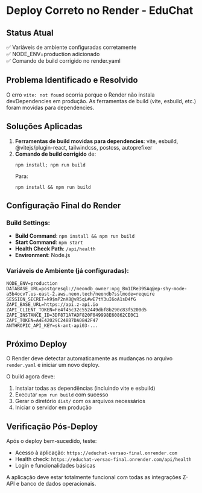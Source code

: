 # Deploy Correto no Render - EduChat

## Status Atual
✅ Variáveis de ambiente configuradas corretamente  
✅ NODE_ENV=production adicionado  
✅ Comando de build corrigido no render.yaml  

## Problema Identificado e Resolvido
O erro `vite: not found` ocorria porque o Render não instala devDependencies em produção. As ferramentas de build (vite, esbuild, etc.) foram movidas para dependencies.

## Soluções Aplicadas
1. **Ferramentas de build movidas para dependencies**: vite, esbuild, @vitejs/plugin-react, tailwindcss, postcss, autoprefixer
2. **Comando de build corrigido** de:
   ```
   npm install; npm run build
   ```
   Para:
   ```
   npm install && npm run build
   ```

## Configuração Final do Render

### Build Settings:
- **Build Command**: `npm install && npm run build`
- **Start Command**: `npm start`
- **Health Check Path**: `/api/health`
- **Environment**: Node.js

### Variáveis de Ambiente (já configuradas):
```
NODE_ENV=production
DATABASE_URL=postgresql://neondb_owner:npg_Bm1IRe39SAq@ep-shy-mode-a5b4ocv7.us-east-2.aws.neon.tech/neondb?sslmode=require
SESSION_SECRET=k9$mP2nX8@vR5qL#wE7tY3uI6oA1sD4fG
ZAPI_BASE_URL=https://api.z-api.io
ZAPI_CLIENT_TOKEN=Fe4f45c32c552449dbf8b290c83f5200d5
ZAPI_INSTANCE_ID=3DF871A7ADF820F049998E60862CE0C1
ZAPI_TOKEN=A4E42029C248B7DA0842F47
ANTHROPIC_API_KEY=sk-ant-api03-...
```

## Próximo Deploy
O Render deve detectar automaticamente as mudanças no arquivo `render.yaml` e iniciar um novo deploy. 

O build agora deve:
1. Instalar todas as dependências (incluindo vite e esbuild)
2. Executar `npm run build` com sucesso
3. Gerar o diretório `dist/` com os arquivos necessários
4. Iniciar o servidor em produção

## Verificação Pós-Deploy
Após o deploy bem-sucedido, teste:
- Acesso à aplicação: `https://educhat-versao-final.onrender.com`
- Health check: `https://educhat-versao-final.onrender.com/api/health`
- Login e funcionalidades básicas

A aplicação deve estar totalmente funcional com todas as integrações Z-API e banco de dados operacionais.